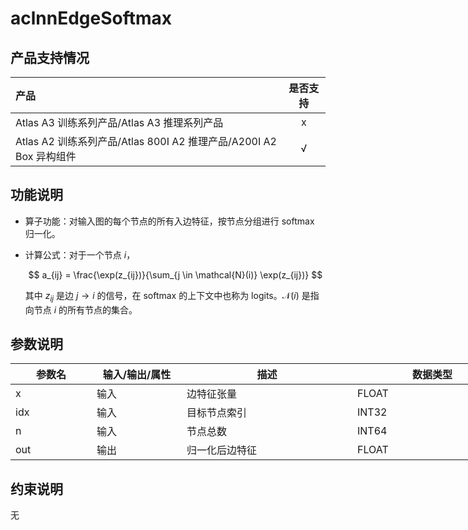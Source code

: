 # aclnnEdgeSoftmax

## 产品支持情况

|产品             |  是否支持  |
|:-------------------------|:----------:|
|  <term>Atlas A3 训练系列产品/Atlas A3 推理系列产品</term>   |     x    |
|  <term>Atlas A2 训练系列产品/Atlas 800I A2 推理产品/A200I A2 Box 异构组件</term>     |     √    |

## 功能说明

- 算子功能：对输入图的每个节点的所有入边特征，按节点分组进行 softmax 归一化。
- 计算公式：对于一个节点 $i$，

  $$
  a_{ij} = \frac{\exp(z_{ij})}{\sum_{j \in \mathcal{N}(i)} \exp(z_{ij})}
  $$

  其中 $z_{ij}$ 是边 $j \rightarrow i$ 的信号，在 softmax 的上下文中也称为 logits。$\mathcal{N}(i)$ 是指向节点 $i$ 的所有节点的集合。

## 参数说明

<table style="undefined;table-layout: fixed; width: 919px"><colgroup>
  <col style="width: 130px">
  <col style="width: 144px">
  <col style="width: 273px">
  <col style="width: 256px">
  <col style="width: 116px">
  </colgroup>
  <thead>
    <tr>
      <th>参数名</th>
      <th>输入/输出/属性</th>
      <th>描述</th>
      <th>数据类型</th>
      <th>数据格式</th>
    </tr></thead>
  <tbody>
    <tr>
      <td>x</td>
      <td>输入</td>
      <td>边特征张量</td>
      <td>FLOAT</td>
      <td>ND</td>
    </tr>
    <tr>
      <td>idx</td>
      <td>输入</td>
      <td>目标节点索引</td>
      <td>INT32</td>
      <td>ND</td>
    </tr>
    <tr>
      <td>n</td>
      <td>输入</td>
      <td>节点总数</td>
      <td>INT64</td>
      <td>-</td>
    </tr>
    <tr>
      <td>out</td>
      <td>输出</td>
      <td>归一化后边特征</td>
      <td>FLOAT</td>
      <td>ND</td>
    </tr>
  </tbody></table>

## 约束说明

无
